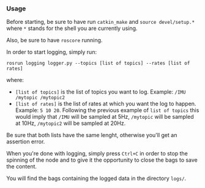 ### Usage
Before starting, be sure to have run `catkin_make` and `source devel/setup.*` where `*` stands for the shell you are currently using.

Also, be sure to have `roscore` running.

In order to start logging, simply run:

`rosrun logging logger.py --topics [list of topics] --rates [list of rates]`

where: 

- `[list of topics]` is the list of topics you want to log. Example: `/IMU /mytopic /mytopic2`
- `[list of rates]` is the list of rates at which you want the log to happen. Example: `5 10 20`. Following the previous example of `list of topics` this would imply that `/IMU` will be sampled at 5Hz, `/mytopic` will be sampled at 10Hz, `/mytopic2` will be sampled at 20Hz.

Be sure that both lists have the same lenght, otherwise you'll get an assertion error.

When you're done with logging, simply press `Ctrl+C` in order to stop the spinning of the node and to give it the opportunity to close the bags to save the content.

You will find the bags containing the logged data in the directory `logs/`.
